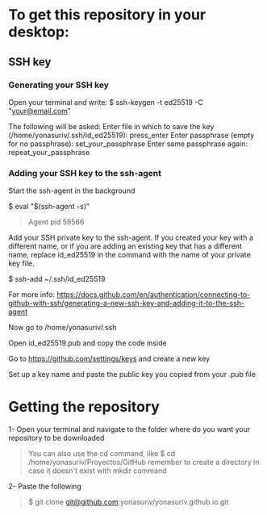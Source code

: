# To get this repository in your desktop:

##  SSH key
### Generating your SSH key
Open your terminal and write: 
$ ssh-keygen -t ed25519 -C "your@email.com"

The following will be asked:
Enter file in which to save the key (/home/yonasuriv/.ssh/id_ed25519): press_enter
Enter passphrase (empty for no passphrase): set_your_passphrase
Enter same passphrase again: repeat_your_passphrase

### Adding your SSH key to the ssh-agent
Start the ssh-agent in the background

$ eval "$(ssh-agent -s)"
> Agent pid 59566

Add your SSH private key to the ssh-agent. If you created your key with a different name, or if you are adding an existing key that has a different name, replace id_ed25519 in the command with the name of your private key file.

$ ssh-add ~/.ssh/id_ed25519

For more info: 
https://docs.github.com/en/authentication/connecting-to-github-with-ssh/generating-a-new-ssh-key-and-adding-it-to-the-ssh-agent

Now go to /home/yonasuriv/.ssh

Open id_ed25519.pub and copy the code inside

Go to https://github.com/settings/keys and create a new key

Set up a key name and paste the public key you copied from your .pub file

# Getting the repository
1- Open your terminal and navigate to the folder where do you want your repository to be downloaded
> You can also use the cd command, like
> $ cd /home/yonasuriv/Proyectos/GitHub
> remember to create a directory in case it doesn't exist with mkdir command

2- Paste the following

> $ git clone git@github.com:yonasuriv/yonasuriv.github.io.git
